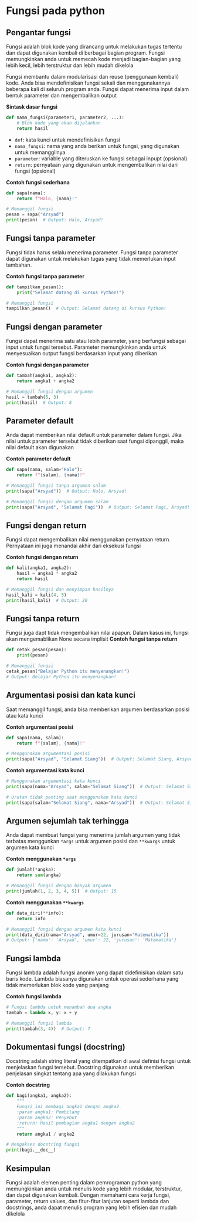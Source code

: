 # Fungsi pada python

## Pengantar fungsi
Fungsi adalah blok kode yang dirancang untuk melakukan tugas tertentu dan dapat digunakan kembali di berbagai bagian program. Fungsi memungkinkan anda untuk memecah kode menjadi bagian-bagian yang lebih kecil, lebih terstruktur dan lebih mudah dikelola

Fungsi membantu dalam modularisasi dan reuse (penggunaan kembali) kode. Anda bisa mendefinisikan fungsi sekali dan menggunakannya beberapa kali di seluruh program anda. Fungsi dapat menerima input dalam bentuk parameter dan mengembalikan output

**Sintask dasar fungsi**
```Python
def nama_fungsi(parameter1, parameter2, ...):
    # Blok kode yang akan dijalankan
    return hasil
```

* `def`: kata kunci untuk mendefinisikan fungsi
* `nama_fungsi`: nama yang anda berikan untuk fungsi, yang digunakan untuk memanggilnya
* `parameter`: variable yang diteruskan ke fungsi sebagai inpupt (opsional)
* `return`: pernyataan yang digunakan untuk mengembalikan nilai dari fungsi (opsional)

**Contoh fungsi sederhana**
```Python
def sapa(nama):
    return f"Halo, {nama}!"

# Memanggil fungsi
pesan = sapa("Arsyad")
print(pesan)  # Output: Halo, Arsyad!
```

## Fungsi tanpa parameter

Fungsi tidak harus selalu menerima parameter. Fungsi tanpa parameter dapat digunakan untuk melakukan tugas yang tidak memerlukan input tambahan.

**Contoh fungsi tanpa parameter**
```Python
def tampilkan_pesan():
    print("Selamat datang di kursus Python!")

# Memanggil fungsi
tampilkan_pesan()  # Output: Selamat datang di kursus Python!
```

## Fungsi dengan parameter

Fungsi dapat menerima satu atau lebih parameter, yang berfungsi sebagai input untuk fungsi tersebut. Parameter memungkinkan anda untuk menyesuaikan output fungsi berdasarkan input yang diberikan

**Contoh fungsi dengan parameter**
```Python
def tambah(angka1, angka2):
    return angka1 + angka2

# Memanggil fungsi dengan argumen
hasil = tambah(5, 3)
print(hasil)  # Output: 8
```

## Parameter default

Anda dapat memberikan nilai default untuk parameter dalam fungsi. Jika nilai untuk parameter tersebut tidak diberikan saat fungsi dipanggil, maka nilai default akan digunakan

**Contoh parameter default**
```Python
def sapa(nama, salam="Halo"):
    return f"{salam}, {nama}!"

# Memanggil fungsi tanpa argumen salam
print(sapa("Arsyad"))  # Output: Halo, Arsyad!

# Memanggil fungsi dengan argumen salam
print(sapa("Arsyad", "Selamat Pagi"))  # Output: Selamat Pagi, Arsyad!
```

## Fungsi dengan return

Fungsi dapat mengembalikan nilai menggunakan pernyataan return. Pernyataan ini juga menandai akhir dari eksekusi fungsi

**Contoh fungsi dengan return**
```Python
def kali(angka1, angka2):
    hasil = angka1 * angka2
    return hasil

# Memanggil fungsi dan menyimpan hasilnya
hasil_kali = kali(4, 5)
print(hasil_kali)  # Output: 20
```

## Fungsi tanpa return

Fungsi juga dapt tidak mengembalikan nilai apapun. Dalam kasus ini, fungsi akan mengemablikan None secara implisit
**Contoh fungsi tanpa return**
```Python
def cetak_pesan(pesan):
    print(pesan)

# Memanggil fungsi
cetak_pesan("Belajar Python itu menyenangkan!")
# Output: Belajar Python itu menyenangkan!
```

## Argumentasi posisi dan kata kunci

Saat memanggil fungsi, anda bisa memberikan argumen berdasarkan posisi atau kata kunci

**Contoh argumentasi posisi**
```Python
def sapa(nama, salam):
    return f"{salam}, {nama}!"

# Menggunakan argumentasi posisi
print(sapa("Arsyad", "Selamat Siang"))  # Output: Selamat Siang, Arsyad!
```

**Contoh argumentasi kata kunci**
```Python
# Menggunakan argumentasi kata kunci
print(sapa(nama="Arsyad", salam="Selamat Siang"))  # Output: Selamat Siang, Arsyad!

# Urutan tidak penting saat menggunakan kata kunci
print(sapa(salam="Selamat Siang", nama="Arsyad"))  # Output: Selamat Siang, Arsyad!
```

## Argumen sejumlah tak terhingga
Anda dapat membuat fungsi yang menerima jumlah argumen yang tidak terbatas menggunkan `*args` untuk argumen posisi dan `**kwargs` untuk argumen kata kunci

**Contoh menggunakan `*args`**
```Python
def jumlah(*angka):
    return sum(angka)

# Memanggil fungsi dengan banyak argumen
print(jumlah(1, 2, 3, 4, 5))  # Output: 15
```

**Contoh menggunakan `**kwargs`**
```Python
def data_diri(**info):
    return info

# Memanggil fungsi dengan argumen kata kunci
print(data_diri(nama="Arsyad", umur=22, jurusan="Matematika"))
# Output: {'nama': 'Arsyad', 'umur': 22, 'jurusan': 'Matematika'}
```

## Fungsi lambda

Fungsi lambda adalah fungsi anonim yang dapat didefinisikan dalam satu baris kode. Lambda biasanya digunakan untuk operasi sederhana yang tidak memerlukan blok kode yang panjang

**Contoh fungsi lambda**
```Python
# Fungsi lambda untuk menambah dua angka
tambah = lambda x, y: x + y

# Memanggil fungsi lambda
print(tambah(3, 4))  # Output: 7
```

## Dokumentasi fungsi (docstring)

Docstring adalah string literal yang ditempatkan di awal definisi fungsi untuk menjelaskan fungsi tersebut. Docstring digunakan untuk memberikan penjelasan singkat tentang apa yang dilakukan fungsi

**Contoh docstring**
```Python
def bagi(angka1, angka2):
    """
    Fungsi ini membagi angka1 dengan angka2.
    :param angka1: Pembilang
    :param angka2: Penyebut
    :return: Hasil pembagian angka1 dengan angka2
    """
    return angka1 / angka2

# Mengakses docstring fungsi
print(bagi.__doc__)
```

## Kesimpulan

Fungsi adalah elemen penting dalam pemrograman python yang memungkinkan anda untuk menulis kode yang lebih modular, terstruktur, dan dapat digunakan kembali. Dengan memahami cara kerja fungsi, parameter, return values, dan fitur-fitur lanjutan seperti lambda dan docstrings, anda dapat menulis program yang lebih efisien dan mudah dikelola
